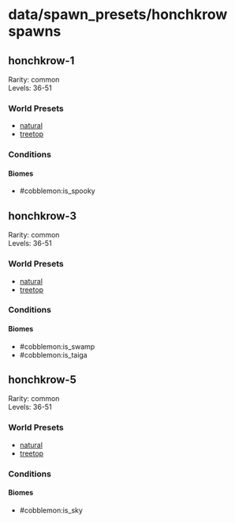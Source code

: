 # data/spawn_presets/honchkrow spawns  
  
## honchkrow-1  
Rarity: common  
Levels: 36-51  
  
### World Presets  
* [natural](/data/world_presets/natural.md)  
* [treetop](/data/world_presets/treetop.md)  
  
### Conditions  
  
#### Biomes  
  * #cobblemon:is_spooky
  
  
## honchkrow-3  
Rarity: common  
Levels: 36-51  
  
### World Presets  
* [natural](/data/world_presets/natural.md)  
* [treetop](/data/world_presets/treetop.md)  
  
### Conditions  
  
#### Biomes  
  * #cobblemon:is_swamp
  * #cobblemon:is_taiga
  
  
## honchkrow-5  
Rarity: common  
Levels: 36-51  
  
### World Presets  
* [natural](/data/world_presets/natural.md)  
* [treetop](/data/world_presets/treetop.md)  
  
### Conditions  
  
#### Biomes  
  * #cobblemon:is_sky
  
